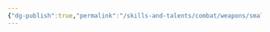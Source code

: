 ```yaml
---
{"dg-publish":true,"permalink":"/skills-and-talents/combat/weapons/small-weapon-fighting/"}
---
```


